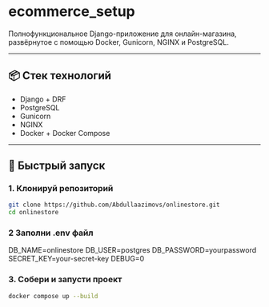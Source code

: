 # ecommerce_setup

Полнофункциональное Django-приложение для онлайн-магазина, развёрнутое с помощью Docker, Gunicorn, NGINX и PostgreSQL.

---

## 📦 Стек технологий

- Django + DRF
- PostgreSQL
- Gunicorn
- NGINX
- Docker + Docker Compose

---

## 🚀 Быстрый запуск

### 1. Клонируй репозиторий

```bash
git clone https://github.com/Abdullaazimovs/onlinestore.git
cd onlinestore
```

### 2 Заполни .env файл

DB_NAME=onlinestore
DB_USER=postgres
DB_PASSWORD=yourpassword
SECRET_KEY=your-secret-key
DEBUG=0

### 3. Собери и запусти проект
```bash
docker compose up --build
```
